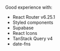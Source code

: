 Good experience with:

- React Router v6.25.1
- Styled components
- Supabase
- React Icons
- TanStack Query v4
- date-fns
